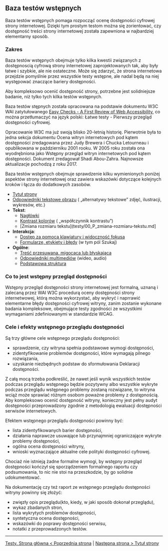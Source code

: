 ## Baza testów wstępnych
Baza testów wstępnych pomaga rozpocząć ocenę dostępności cyfrowej strony internetowej. Dzięki tym prostym testom można się zorientować, czy dostępność treści strony internetowej została zapewniona w najbardziej elementarny sposób.

### Zakres  
Baza testów wstępnych obejmuje tylko kilka kwestii związanych z dostępnoscią cyfrową strony internetowej zaprojektowanych tak, aby były łatwe i szybkie, ale nie ostateczne. Może się zdarzyć, że strona internetowa przejdzie pomyślnie przez wszystkie testy wstępne, ale nadal będą na niej występować znaczące bariery dostępności. 

Aby kompleksowo ocenić dostępność strony, potrzebne jest solidniejsze badanie, niż tylko tych kilka testów wstępnych.
 

Baza testów stępnych została opracowana na podstawie dokumentu W3C WAI zatytułowanego [Easy Checks - A First Review of Web Accessibility](https://www.w3.org/WAI/test-evaluate/preliminary/), co można przetłumaczyć na język polski: Łatwe testy - Pierwszy przegląd dostępności cyfrowej.

Opracowanie W3C ma już swoją blisko 20-letnią historię. Pierwotnie była to jedna sekcja dokumentu Ocena witryn internetowych pod kątem dostępności zredagowana przez Judy Brewera i Chucka Letourneau i opublikowana w październiku 2001 rooku. W 2005 roku została ona wyodrębniona jako Wstępny przegląd witryn internetowych pod kątem dostępności. Dokument zredagował Shadi Abou-Zahra. 
Najnowsze aktualizacje pochodzą z roku 2017.

Baza testów wstępnych obejmuje sprawdzenie kilku wymienionych poniżej aspektów strony internetowej oraz zawiera wskazówki dotyczące kolejnych kroków i łącza do dodatkowych zasobów.

- [Tytuł strony](testy/00_P_tytul-strony.md)
- [Odpowiedniki tekstowe obrazu](testy/00_P_odpowiedniki-tekstowe-obrazow.md) ( „alternatywy tekstowe” zdjęć, ilustracji, wykresów, etc.)
- **Tekst**:
  - [Nagłówki](testy/00_P_naglowki.md)
  - [Kontrast kolorów](testy/00_P_kontrast-kolorów) ( „współczynnik kontrastu”)
  - [Zmiana rozmiaru tekstu](testy/00_P_zmiana-rozmiaru-tekstu.md]
- **Interakcja**:
  - [Dostęp za pomocą klawiatury i widoczność fokusa](testy/00_P_klawiatura.md)
  - [Formularze, etykiety i błędy](testy/formularze.md) (w tym pól Szukaj)
- **Ogólne**:
  - [Treść przesuwana, migocąca lub błyskająca](testy/00_P_poruszanie-i-blyski.md)
  - [Odpowiedniki multimediów](testy/00_P_multimedia.md) (wideo, audio)
  - [Podstawowa struktura](testy/00_P_struktura.md)

### Co to jest wstępny przegląd dostępności
Wstępny przegląd dostępności strony internetowej jest formalną, uznaną i zalecaną przez WAI W3C procedurą oceny dostępności strony internetwowej, którą można wykorzystać, aby wykryć i naprrawić elementarne błędy dostępności cyfrowej witryny, zanim zostanie wykonane badania kompleksowe, obejmujące testy zgodności ze wszystkimi wymaganiami zdefiniowanymi w standardzie WCAG.   

### Cele i efekty wstępnego przeglądu dostępności
Są trzy główne cele wstępnego przeglądu dostępności:
- sprawdzenie, czy witryna spełnia podstawowe wymogi dostępności,
- zidentyfikowanie problemów dostępności, które wymagają pilnego rozwiązania,
- uzyskanie niezbędnych podstaw do sformułowania Deklaracji dostępności. 

Z całą mocą trzeba podkreślić, że nawet jeśli wynik wszystkich testów podczas przeglądu wstępnego będzie pozytywny albo wszystkie wykryte podczas przeglądu wstępnego problemy zostaną rozwiązane, to witryna wciąż może sprawiać różnym osobom poważne problemy z&nbsp;dostępnością. Aby kompleksowo ocenić dostępność witryny, konieczny jest pełny audyt dostępności przeprowadzony zgodnie z&nbsp;metodologią ewaluacji dostępności serwisów internetowych.
 
Efektem wstępnego przeglądu dostępności powinny być:
- lista zidentyfikowanych barier dostępności,
- działania naprawcze usuwające lub przynajmniej ograniczające wykryte problemy dostępności, 
- ogólna ocena dostępności witryny, 
- wnioski wyznaczające aktualne cele polityki dostępności cyfrowej.    

Chociaż nie istnieją żadne formalne wymogi, by wstępny przegląd dostępności kończył się sporządzeniem formalnego raportu czy podsumowania, to nic nie stoi na przeszkodzie, by go solidnie udokumentować.

Na dokumentację czy też raport ze wstępnego przeglądu dostępności witryny powinny się złożyć:
- zwięzły opis przeglądu(kto, kiedy, w jaki sposób dokonał przeglądu),
- wykaz zbadanych stron,
- lista wykrytych problemów dostępności,
- syntetyczna ocena dostępności, 
- wskazówki do poprawy dostępności serwisu, 
- notatki z przeprowadzonych testów.

-------------------------------------
[Testy. Strona główna &lt; Poprzednia strona](README.md) | [Następna strona &gt; Tytuł strony](testy/01_P_tytul-strony.md)





